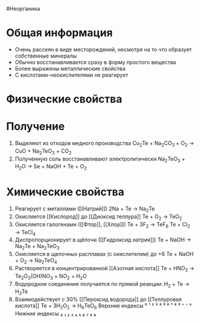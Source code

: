#Неорганика 
# Общая информация
- Очень рассеян в виде месторождений, несмотря на то что образует собственные минералы
- Обычно восстанавливается сразу в форму простого вещества
- Более выражены металлические свойства
- С кислотами-неокислителями не реагирует
# Физические свойства
# Получение
1. Выделяют из отходов медного производства 
														Cu<sub>2</sub>Te + Na<sub>2</sub>CO<sub>3</sub> + O<sub>2</sub> → CuO + Na<sub>2</sub>TeO<sub>3</sub> + CO<sub>2</sub>
2. Полученную соль восстанавливают электролитически
														Na<sub>2</sub>TeO<sub>3</sub> + H<sub>2</sub>O → Se + NaOH + Te + O<sub>2</sub>
# Химические свойства
1. Реагирует с металлами ([[Натрий]])
																2Na + Te → Na<sub>2</sub>Te
2. Окисляется [[Кислород]] до [[Диоксид теллура]] 
																	Te + O<sub>2</sub> → TeO<sub>2</sub>
3. Окисляется галогенами ([[Фтор]], [[Хлор]])
																	Te + 3F<sub>2</sub> → TeF<sub>6</sub>
																	Te + Cl<sub>2</sub> → TeCl<sub>4</sub>
4. Диспропорционирует в щёлочи ([[Гидроксид натрия]])
																Te + NaOH → Na<sub>2</sub>Te + Na<sub>2</sub>TeO<sub>3</sub>
5. Окисляется в щелочных расплавах (с окислителем) до +6
																Te + NaOH + O<sub>2</sub> → Na<sub>2</sub>TeO<sub>4</sub>
6. Растворяется в концентрированной [[Азотная кислота]]
															Te + HNO<sub>3</sub> → Te<sub>2</sub>O<sub>3</sub>(OH)NO<sub>3</sub> + NO<sub>2</sub> + H<sub>2</sub>O
7. Водородное соединение получается по прямой реакции:
																	H<sub>2</sub> + Te → H<sub>2</sub>Te
8. Взаимодействует с 30% [[Пероксид водорода]] до [[Теллуровая кислота]] 
																	Te + 3H<sub>2</sub>O<sub>2</sub> → H<sub>6</sub>TeO<sub>6</sub>
Верхние индексы ⁰ ¹ ² ³ ⁴ ⁵ ⁶ ⁷ ⁸ ⁹ ⁺ ⁻ °
Нижние индексы ₀ ₁ ₂ ₃ ₄ ₅ ₆ ₇ ₈ ₉ 